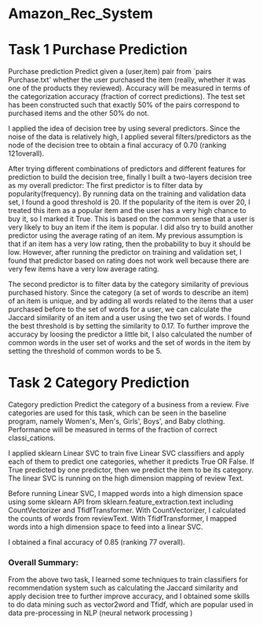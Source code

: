 # Amazon_Rec_System


# Task 1 	Purchase Prediction 
Purchase prediction Predict given a (user,item) pair from `pairs Purchase.txt' whether the user purchased the item (really, whether it was one of the products they reviewed). Accuracy will be measured in terms of the categorization accuracy (fraction of correct predictions). The test set has been constructed such that exactly 50% of the pairs correspond to purchased items and the other 50% do not.

I applied the idea of decision tree by using several predictors. Since the noise of the data is relatively high, I applied several filters/predictors as the node of the decision tree to obtain a final accuracy of 0.70 (ranking 121overall). 

After trying different combinations of predictors and different features for prediction to build the decision tree, finally I built a two-layers decision tree as my overall predictor:
The first predictor is to filter data by popularity(frequency). By running data on the training and validation data set, I found a good threshold is 20. If the popularity of the item is over 20, I treated this item as a popular item and the user has a very high chance to buy it, so I marked it True. This is based on the common sense that a user is very likely to buy an item if the item is popular.
I did also try to build another predictor using the average rating of an item. My previous assumption is that if an item has a very low rating, then the probability to buy it should be low. However, after running the predictor on training and validation set, I found that predictor based on rating does not work well because there are very few items have a very low average rating.

The second predictor is to filter data by the category similarity of previous purchased history. Since the category (a set of words to describe an item) of an item is unique, and by adding all words related to the items that a user purchased before to the set of words for a user, we can calculate the Jaccard similarity of an item and a user using the two set of words. I found the best threshold is by setting the similarity to 0.17. 
To further improve the accuracy by loosing the predictor a little bit, I also calculated the number of common words in the user set of works and the set of words in the item by setting the threshold of common words to be 5.

# Task 2		Category Prediction 
Category prediction Predict the category of a business from a review. Five categories are used for this task, which can be seen in the baseline program, namely Women's, Men's, Girls', Boys', and Baby clothing. Performance will be measured in terms of the fraction of correct classi_cations.

I applied sklearn Linear SVC to train five Linear SVC classifiers and apply each of them to predict one categories, whether it predicts True OR False. If True predicted by one predictor, then we predict the item to be its category. The linear SVC is running on the high dimension mapping of review Text.

Before running Linear SVC, I mapped words into a high dimension space using some sklearn API from sklearn.feature_extraction.text including CountVectorizer  and TfidfTransformer. 
With CountVectorizer, I calculated the counts of words from reviewText.
With TfidfTransformer, I mapped words into a high dimension space to feed into a linear SVC.

I obtained a final accuracy of  0.85  (ranking 77 overall).




### Overall Summary:
From the above two task, I learned some techniques to train classifiers for recommendation system such as calculating the Jaccard similarity and apply decision tree to further improve accuracy, and I obtained some skills to do data mining such as vector2word and Tfidf, which are popular used in data pre-processing in NLP (neural network processing )
